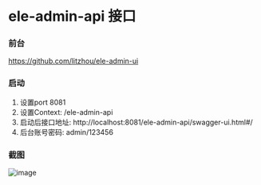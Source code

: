 # ele-admin-api 接口

### 前台
https://github.com/litzhou/ele-admin-ui

### 启动
1. 设置port 8081
2. 设置Context: /ele-admin-api
3. 启动后接口地址: http://localhost:8081/ele-admin-api/swagger-ui.html#/
4. 后台账号密码: admin/123456

### 截图
![image](https://github.com/litzhou/ele-admin-api/master/imgs/api.png)
